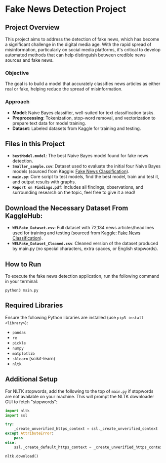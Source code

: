 # Fake News Detection Project

## Project Overview
This project aims to address the detection of fake news, which has become a significant challenge in the digital media age. With the rapid spread of misinformation, particularly on social media platforms, it's critical to develop automated methods that can help distinguish between credible news sources and fake news.

### Objective
The goal is to build a model that accurately classifies news articles as either real or fake, helping reduce the spread of misinformation.

### Approach
- **Model**: Naive Bayes classifier, well-suited for text classification tasks.
- **Preprocessing**: Tokenization, stop-word removal, and vectorization to prepare text data for model training.
- **Dataset**: Labeled datasets from Kaggle for training and testing.

## Files in this Project
- **`bestModel.model`**: The best Naive Bayes model found for fake news detection.
- **`Smaller_sample.csv`**: Dataset used to evaluate the initial four Naive Bayes models (sourced from Kaggle: [Fake News Classification](https://www.kaggle.com/datasets/saurabhshahane/fake-news-classification)).
- **`main.py`**: Core script to test models, find the best model, train and test it, and output results with graphs.
- **`Report on Findings.pdf`**: Includes all findings, observations, and surrounding research on the topic, feel free to give it a read!

## Download the Necessary Dataset From KaggleHub:
- **`WELFake_Dataset.csv`**: Full dataset with 72,134 news articles/headlines used for training and testing (sourced from Kaggle: [Fake News Classification](https://www.kaggle.com/datasets/saurabhshahane/fake-news-classification)).
- **`WELFake_Dataset_Cleaned.csv`**: Cleaned version of the dataset produced by main.py (no special characters, extra spaces, or English stopwords).

## How to Run
To execute the fake news detection application, run the following command in your terminal:
```
python3 main.py
```

## Required Libraries
Ensure the following Python libraries are installed (use `pip3 install <library>`):
- `pandas`
- `re`
- `pickle`
- `numpy`
- `matplotlib`
- `sklearn` (scikit-learn)
- `nltk`

## Additional Setup
For NLTK stopwords, add the following to the top of `main.py` if stopwords are not available on your machine. This will prompt the NLTK downloader GUI to fetch "stopwords":

```python
import nltk
import ssl

try:
    _create_unverified_https_context = ssl._create_unverified_context
except AttributeError:
    pass
else:
    ssl._create_default_https_context = _create_unverified_https_context

nltk.download()
```
